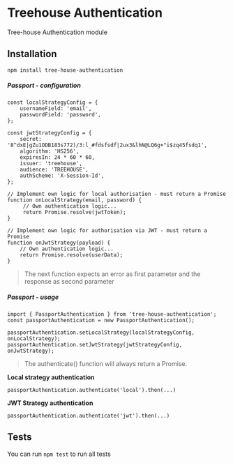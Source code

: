 Treehouse Authentication
=========

Tree-house Authentication module

## Installation

  `npm install tree-house-authentication`

##### Passport - configuration
```
const localStrategyConfig = {
    usernameField: 'email',
    passwordField: 'password',
};

const jwtStrategyConfig = {
    secret: '8^dxE|gZu1ODB183s772)/3:l_#fdsfsdf|2ux3&lhN@LQ6g+"i$zq45fsdq1',
    algorithm: 'HS256',
    expiresIn: 24 * 60 * 60,
    issuer: 'treehouse',
    audience: 'TREEHOUSE',
    authScheme: 'X-Session-Id',
};

// Implement own logic for local authorisation - must return a Promise
function onLocalStrategy(email, password) { 
     // Own authentication logic...
     return Promise.resolve(jwtToken);
}

// Implement own logic for authorisation via JWT - must return a Promise
function onJwtStrategy(payload) {
    // Own authentication logic...
    return Promise.resolve(userData);
}
```
> The next function expects an error as first parameter and the response as second parameter

##### Passport - usage

```
import { PassportAuthentication } from 'tree-house-authentication';
const passportAuthentication = new PassportAuthentication();

passportAuthentication.setLocalStrategy(localStrategyConfig, onLocalStrategy);
passportAuthentication.setJwtStrategy(jwtStrategyConfig, onJwtStrategy);
```
> The authenticate() function will always return a Promise.

**Local strategy authentication**

`passportAuthentication.authenticate('local').then(...)`


**JWT Strategy authentication**

`passportAuthentication.authenticate('jwt').then(...)`

## Tests

  You can run `npm test` to run all tests 
